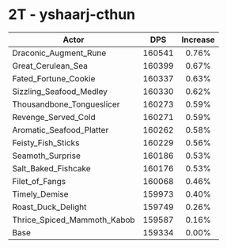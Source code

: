 # 2T - yshaarj-cthun
| Actor | DPS | Increase |
|---|:---:|:---:|
|Draconic_Augment_Rune|160541|0.76%|
|Great_Cerulean_Sea|160399|0.67%|
|Fated_Fortune_Cookie|160337|0.63%|
|Sizzling_Seafood_Medley|160330|0.62%|
|Thousandbone_Tongueslicer|160273|0.59%|
|Revenge_Served_Cold|160271|0.59%|
|Aromatic_Seafood_Platter|160262|0.58%|
|Feisty_Fish_Sticks|160229|0.56%|
|Seamoth_Surprise|160186|0.53%|
|Salt_Baked_Fishcake|160176|0.53%|
|Filet_of_Fangs|160068|0.46%|
|Timely_Demise|159973|0.40%|
|Roast_Duck_Delight|159749|0.26%|
|Thrice_Spiced_Mammoth_Kabob|159587|0.16%|
|Base|159334|0.00%|
